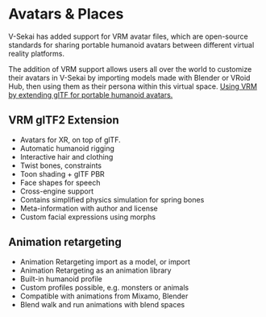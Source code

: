 # Avatars & Places

V-Sekai has added support for VRM avatar files, which are open-source standards for sharing portable humanoid avatars between different virtual reality platforms.

The addition of VRM support allows users all over the world to customize their avatars in V-Sekai by importing models made with Blender or VRoid Hub, then using them as their persona within this virtual space.
[Using VRM by extending glTF for portable humanoid avatars.](https://www.khronos.org/assets/uploads/developers/presentations/VRM-Extending-glTF-for-Portable-Humanoid-Avatars_SIGGRAPH-Asia_Nov19.pdf)

## VRM glTF2 Extension

- Avatars for XR, on top of glTF.
- Automatic humanoid rigging
- Interactive hair and clothing
- Twist bones, constraints
- Toon shading + glTF PBR
- Face shapes for speech
- Cross-engine support
- Contains simplified physics simulation for spring bones
- Meta-information with author and license
- Custom facial expressions using morphs

## Animation retargeting

- Animation Retargeting import as a model, or import
- Animation Retargeting as an animation library
- Built-in humanoid profile
- Custom profiles possible, e.g. monsters or animals
- Compatible with animations from Mixamo, Blender
- Blend walk and run animations with blend spaces
